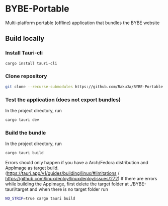 # BYBE-Portable
Multi-platform portable (offline) application that bundles the BYBE website

## Build locally
### Install Tauri-cli
```bash
cargo install tauri-cli
```

### Clone repository
```bash
git clone --recurse-submodules https://github.com/RakuJa/BYBE-Portable.git
```
### Test the application (does not export bundles)
In the project directory, run
```bash
cargo tauri dev
```
### Build the bundle
In the project directory, run
```bash
cargo tauri build
```
Errors should only happen if you have a Arch/Fedora distribution and AppImage as target build.
(https://tauri.app/v1/guides/building/linux/#limitations / https://github.com/linuxdeploy/linuxdeploy/issues/272)
If there are errors while building the AppImage, first delete the target folder at ./BYBE-tauri/target and when there is no target folder run
```bash
NO_STRIP=true cargo tauri build
```
